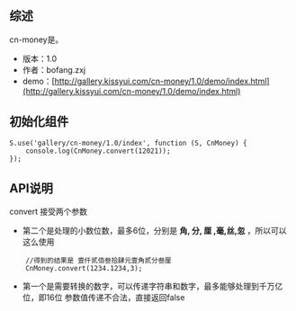 ## 综述

cn-money是。

* 版本：1.0
* 作者：bofang.zxj
* demo：[http://gallery.kissyui.com/cn-money/1.0/demo/index.html](http://gallery.kissyui.com/cn-money/1.0/demo/index.html)

## 初始化组件

    S.use('gallery/cn-money/1.0/index', function (S, CnMoney) {
        console.log(CnMoney.convert(12021));
    });

## API说明
convert 接受两个参数
* 第二个是处理的小数位数，最多6位，分别是  **角, 分, 厘 ,毫,丝,忽** ，所以可以这么使用
```
	//得到的结果是 壹仟贰佰叁拾肆元壹角贰分叁厘
	CnMoney.convert(1234.1234,3);
```
* 第一个是需要转换的数字，可以传递字符串和数字，最多能够处理到千万亿位，即16位
参数值传递不合法，直接返回false
